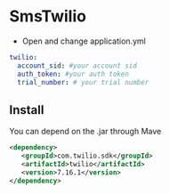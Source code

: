 # SmsTwilio

- Open and change application.yml
```yml
twilio:
  account_sid: #your account sid
  auth_token: #your auth token
  trial_number: # your trial number
```
## Install
You can depend on the .jar through Mave
```xml
<dependency>
   <groupId>com.twilio.sdk</groupId>
   <artifactId>twilio</artifactId>
   <version>7.16.1</version>
</dependency>
```
